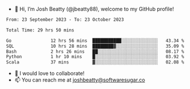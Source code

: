 - 👋 Hi, I’m Josh Beatty (@jbeatty88), welcome to my GitHub profile!

<!--START_SECTION:waka-->

```txt
From: 23 September 2023 - To: 23 October 2023

Total Time: 29 hrs 50 mins

Go               12 hrs 56 mins  ███████████░░░░░░░░░░░░░░   43.34 %
SQL              10 hrs 28 mins  ████████▓░░░░░░░░░░░░░░░░   35.09 %
Bash             2 hrs 26 mins   ██░░░░░░░░░░░░░░░░░░░░░░░   08.17 %
Python           1 hr 10 mins    █░░░░░░░░░░░░░░░░░░░░░░░░   03.92 %
Scala            37 mins         ▓░░░░░░░░░░░░░░░░░░░░░░░░   02.08 %
```

<!--END_SECTION:waka-->

- 💞️ I would love to collaborate!
- 📫 You can reach me at joshbeatty@softwaresugar.co

<!---
jbeatty88/jbeatty88 is a ✨ special ✨ repository because its `README.md` (this file) appears on your GitHub profile.
You can click the Preview link to take a look at your changes.
--->
